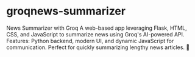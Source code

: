 # groqnews-summarizer
News Summarizer with Groq A web-based app leveraging Flask, HTML, CSS, and JavaScript to summarize news using Groq's AI-powered API. Features: Python backend, modern UI, and dynamic JavaScript for communication. Perfect for quickly summarizing lengthy news articles. 🚀
